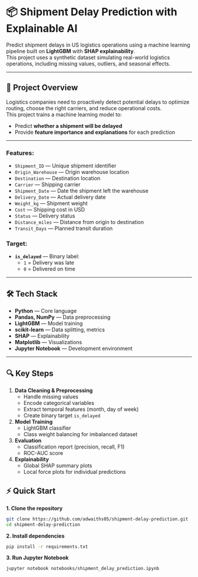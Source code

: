 # 📦 Shipment Delay Prediction with Explainable AI

Predict shipment delays in US logistics operations using a machine learning pipeline built on **LightGBM** with **SHAP explainability**.  
This project uses a synthetic dataset simulating real-world logistics operations, including missing values, outliers, and seasonal effects.

---

## 🚀 Project Overview
Logistics companies need to proactively detect potential delays to optimize routing, choose the right carriers, and reduce operational costs.  
This project trains a machine learning model to:
- Predict **whether a shipment will be delayed**
- Provide **feature importance and explanations** for each prediction

---

### Features:
- `Shipment_ID` — Unique shipment identifier  
- `Origin_Warehouse` — Origin warehouse location  
- `Destination` — Destination location  
- `Carrier` — Shipping carrier  
- `Shipment_Date` — Date the shipment left the warehouse  
- `Delivery_Date` — Actual delivery date  
- `Weight_kg` — Shipment weight  
- `Cost` — Shipping cost in USD  
- `Status` — Delivery status  
- `Distance_miles` — Distance from origin to destination  
- `Transit_Days` — Planned transit duration

### Target:
- **`is_delayed`** — Binary label:  
  - `1` = Delivery was late  
  - `0` = Delivered on time

---

## 🛠 Tech Stack
- **Python** — Core language  
- **Pandas, NumPy** — Data preprocessing  
- **LightGBM** — Model training  
- **scikit-learn** — Data splitting, metrics  
- **SHAP** — Explainability  
- **Matplotlib** — Visualizations  
- **Jupyter Notebook** — Development environment

---

## 🔍 Key Steps
1. **Data Cleaning & Preprocessing**
   - Handle missing values
   - Encode categorical variables
   - Extract temporal features (month, day of week)
   - Create binary target `is_delayed`
2. **Model Training**
   - LightGBM classifier
   - Class weight balancing for imbalanced dataset
3. **Evaluation**
   - Classification report (precision, recall, F1)
   - ROC-AUC score
4. **Explainability**
   - Global SHAP summary plots
   - Local force plots for individual predictions

## ⚡ Quick Start
**1. Clone the repository**
```bash
git clone https://github.com/adwaiths05/shipment-delay-prediction.git
cd shipment-delay-prediction
```
**2. Install dependencies**

```bash
pip install -r requirements.txt
```
**3. Run Jupyter Notebook**

```bash
jupyter notebook notebooks/shipment_delay_prediction.ipynb
```
